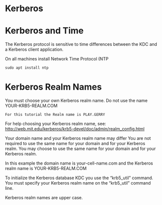 # Kerberos 

# Kerberos and Time

The Kerberos protocol is sensitive to time differences between the KDC and a Kerberos client application.

On all machines install Network Time Protocol (NTP

	sudo apt install ntp

	

# Kerberos Realm Names

You must choose your own Kerberos realm name.
Do not use the name YOUR-KRB5-REALM.COM

	For this tutorial the Realm name is PLAY.GERRY

For help choosing your Kerberos realm name, see:
http://web.mit.edu/kerberos/krb5-devel/doc/admin/realm_config.html

Your domain name and your Kerberos realm name may differ
You are not required to use the same name for your domain and for your Kerberos realm. You may choose to use the same name for your domain and for your Kerberos realm.

In this example the domain name is your-cell-name.com and the Kerberos realm 
name is YOUR-KRB5-REALM.COM

To initialize the Kerberos database KDC you use the “krb5_util” command.
You must specify your Kerberos realm name on the “krb5_util” command line.

Kerberos realm names are upper case.

